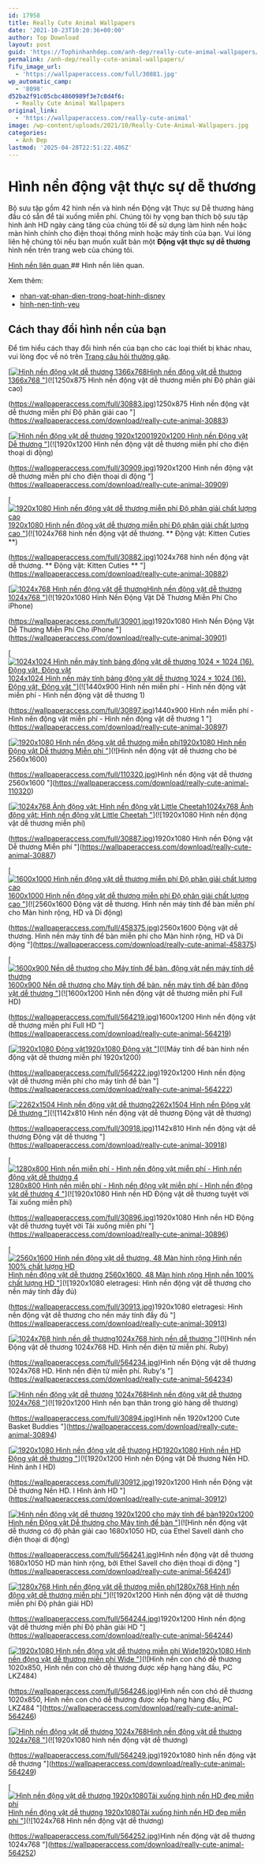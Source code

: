 ```yaml
---
id: 17958
title: Really Cute Animal Wallpapers
date: '2021-10-23T10:20:36+00:00'
author: Top Download
layout: post
guid: 'https://Tophinhanhdep.com/anh-dep/really-cute-animal-wallpapers/'
permalink: /anh-dep/really-cute-animal-wallpapers/
fifu_image_url:
  - 'https://wallpaperaccess.com/full/30881.jpg'
wp_automatic_camp:
  - '8098'
d52ba2f91c05cbc4860989f3e7c8d4f6:
  - Really Cute Animal Wallpapers
original_link:
  - 'https://wallpaperaccess.com/really-cute-animal'
image: /wp-content/uploads/2021/10/Really-Cute-Animal-Wallpapers.jpg
categories:
  - Ảnh Đẹp
lastmod: '2025-04-28T22:51:22.486Z'
---
```

# Hình nền động vật thực sự dễ thương

Bộ sưu tập gồm 42 hình nền và hình nền Động vật Thực sự Dễ thương hàng đầu có sẵn để tải xuống miễn phí. Chúng tôi hy vọng bạn thích bộ sưu tập hình ảnh HD ngày càng tăng của chúng tôi để sử dụng làm hình nền hoặc màn hình chính cho điện thoại thông minh hoặc máy tính của bạn. Vui lòng liên hệ chúng tôi nếu bạn muốn xuất bản một **Động vật thực sự dễ thương** hình nền trên trang web của chúng tôi.

[Hình nền liên quan ](#related) ## Hình nền liên quan.

   
 Xem thêm:

   
- [nhan-vat-phan-dien-trong-hoat-hinh-disney](https://tophinhanhdep.com/anh-dep/nhan-vat-phan-dien-trong-hoat-hinh-disney/)
- [hinh-nen-tinh-yeu](https://tophinhanhdep.com/hinh-nen-dep/hinh-nen-tinh-yeu/)

## Cách thay đổi hình nền của bạn

Để tìm hiểu cách thay đổi hình nền của bạn cho các loại thiết bị khác nhau, vui lòng đọc về nó trên [Trang câu hỏi thường gặp](https://tophinhanhdep.com/faq/).

  
[[![Hình nền động vật dễ thương 1366x768](https://wallpaperaccess.com/full/30881.jpg)Hình nền động vật dễ thương 1366x768 "](https://wallpaperaccess.com/download/really-cute-animal-30881)](![1250x875 Hình nền động vật dễ thương miễn phí Độ phân giải cao)

(https://wallpaperaccess.com/full/30883.jpg)1250x875 Hình nền động vật dễ thương miễn phí Độ phân giải cao "](https://wallpaperaccess.com/download/really-cute-animal-30883)

[[![Hình nền động vật dễ thương 1920x1200](https://wallpaperaccess.com/full/564198.jpg)1920x1200 Hình nền Động vật Dễ thương "](https://wallpaperaccess.com/download/really-cute-animal-564198)](![1920x1200 Hình nền động vật dễ thương miễn phí cho điện thoại di động)

(https://wallpaperaccess.com/full/30909.jpg)1920x1200 Hình nền động vật dễ thương miễn phí cho điện thoại di động "](https://wallpaperaccess.com/download/really-cute-animal-30909)

[[![1920x1080 Hình nền động vật dễ thương miễn phí Độ phân giải chất lượng cao](https://wallpaperaccess.com/full/30893.jpg)1920x1080 Hình nền động vật dễ thương miễn phí Độ phân giải chất lượng cao "](https://wallpaperaccess.com/download/really-cute-animal-30893)](![1024x768 hình nền động vật dễ thương.  ** Động vật: Kitten Cuties **)

(https://wallpaperaccess.com/full/30882.jpg)1024x768 hình nền động vật dễ thương. \*\* Động vật: Kitten Cuties \*\* "](https://wallpaperaccess.com/download/really-cute-animal-30882)

[[![1024x768 Hình nền động vật dễ thương](https://wallpaperaccess.com/full/564203.jpg)Hình nền động vật dễ thương 1024x768 "](https://wallpaperaccess.com/download/really-cute-animal-564203)](![1920x1080 Hình Nền Động Vật Dễ Thương Miễn Phí Cho iPhone)

(https://wallpaperaccess.com/full/30901.jpg)1920x1080 Hình Nền Động Vật Dễ Thương Miễn Phí Cho iPhone "](https://wallpaperaccess.com/download/really-cute-animal-30901)

[[![1024x1024 Hình nền máy tính bảng động vật dễ thương 1024 × 1024 (16).  Động vật, Động vật](https://wallpaperaccess.com/full/564206.jpg) 1024x1024 Hình nền máy tính bảng động vật dễ thương 1024 × 1024 (16). Động vật, Động vật "](https://wallpaperaccess.com/download/really-cute-animal-564206)](![1440x900 Hình nền miễn phí - Hình nền động vật miễn phí - Hình nền động vật dễ thương 1)

(https://wallpaperaccess.com/full/30897.jpg)1440x900 Hình nền miễn phí - Hình nền động vật miễn phí - Hình nền động vật dễ thương 1 "](https://wallpaperaccess.com/download/really-cute-animal-30897)

[[![1920x1080 Hình nền động vật dễ thương miễn phí](https://wallpaperaccess.com/full/564208.jpg)1920x1080 Hình nền Động vật Dễ thương Miễn phí "](https://wallpaperaccess.com/download/really-cute-animal-564208)](![Hình nền động vật dễ thương cho bé 2560x1600)

(https://wallpaperaccess.com/full/110320.jpg)Hình nền động vật dễ thương 2560x1600 "](https://wallpaperaccess.com/download/really-cute-animal-110320)

[[![1024x768 Ảnh động vật: Hình nền động vật Little Cheetah](https://wallpaperaccess.com/full/564212.jpg)1024x768 Ảnh động vật: Hình nền động vật Little Cheetah "](https://wallpaperaccess.com/download/really-cute-animal-564212)](![1920x1080 Hình nền động vật dễ thương miễn phí)

(https://wallpaperaccess.com/full/30887.jpg)1920x1080 Hình nền Động vật Dễ thương Miễn phí "](https://wallpaperaccess.com/download/really-cute-animal-30887)

[[![1600x1000 Hình nền động vật dễ thương miễn phí Độ phân giải chất lượng cao](https://wallpaperaccess.com/full/30920.jpg)1600x1000 Hình nền động vật dễ thương miễn phí Độ phân giải chất lượng cao "](https://wallpaperaccess.com/download/really-cute-animal-30920)](![2560x1600 Động vật dễ thương.  Hình nền máy tính để bàn miễn phí cho Màn hình rộng, HD và Di động)

(https://wallpaperaccess.com/full/458375.jpg)2560x1600 Động vật dễ thương. Hình nền máy tính để bàn miễn phí cho Màn hình rộng, HD và Di động "](https://wallpaperaccess.com/download/really-cute-animal-458375)

[[![1600x900 Nền dễ thương cho Máy tính để bàn.  động vật nền máy tính dễ thương](https://wallpaperaccess.com/full/30885.jpg)1600x900 Nền dễ thương cho Máy tính để bàn. nền máy tính để bàn động vật dễ thương "](https://wallpaperaccess.com/download/really-cute-animal-30885)](![1600x1200 Hình nền động vật dễ thương miễn phí Full HD)

(https://wallpaperaccess.com/full/564219.jpg)1600x1200 Hình nền động vật dễ thương miễn phí Full HD "](https://wallpaperaccess.com/download/really-cute-animal-564219)

[[![1920x1080 Động vật](https://wallpaperaccess.com/full/564220.jpg)1920x1080 Động vật "](https://wallpaperaccess.com/download/really-cute-animal-564220)](![Máy tính để bàn hình nền động vật dễ thương miễn phí 1920x1200)

(https://wallpaperaccess.com/full/564222.jpg)1920x1200 Hình nền động vật dễ thương miễn phí cho máy tính để bàn "](https://wallpaperaccess.com/download/really-cute-animal-564222)

[[![2262x1504 Hình nền động vật dễ thương](https://wallpaperaccess.com/full/564224.jpg)2262x1504 Hình nền Động vật Dễ thương "](https://wallpaperaccess.com/download/really-cute-animal-564224)](![1142x810 Hình nền động vật dễ thương Động vật dễ thương)

(https://wallpaperaccess.com/full/30918.jpg)1142x810 Hình nền động vật dễ thương Động vật dễ thương "](https://wallpaperaccess.com/download/really-cute-animal-30918)

[[![1280x800 Hình nền miễn phí - Hình nền động vật miễn phí - Hình nền động vật dễ thương 4](https://wallpaperaccess.com/full/30906.jpg)1280x800 Hình nền miễn phí - Hình nền động vật miễn phí - Hình nền động vật dễ thương 4 "](https://wallpaperaccess.com/download/really-cute-animal-30906)](![1920x1080 Hình nền HD Động vật dễ thương tuyệt vời Tải xuống miễn phí)

(https://wallpaperaccess.com/full/30896.jpg)1920x1080 Hình nền HD Động vật dễ thương tuyệt vời Tải xuống miễn phí "](https://wallpaperaccess.com/download/really-cute-animal-30896)

[[![2560x1600 Hình nền động vật dễ thương, 48 Màn hình rộng Hình nền 100% chất lượng HD](https://wallpaperaccess.com/full/564230.jpg)Hình nền động vật dễ thương 2560x1600, 48 Màn hình rộng Hình nền 100% chất lượng HD "](https://wallpaperaccess.com/download/really-cute-animal-564230)](![1920x1080 eletragesi: Hình nền động vật dễ thương cho nền máy tính đầy đủ)

(https://wallpaperaccess.com/full/30913.jpg)1920x1080 eletragesi: Hình nền động vật dễ thương cho nền máy tính đầy đủ "](https://wallpaperaccess.com/download/really-cute-animal-30913)

[[![1024x768 hình nền dễ thương](https://wallpaperaccess.com/full/236446.jpg)1024x768 hình nền dễ thương "](https://wallpaperaccess.com/download/really-cute-animal-236446)](![Hình nền Động vật dễ thương 1024x768 HD.  Hình nền điện tử miễn phí.  Ruby)

(https://wallpaperaccess.com/full/564234.jpg)Hình nền Động vật dễ thương 1024x768 HD. Hình nền điện tử miễn phí. Ruby's "](https://wallpaperaccess.com/download/really-cute-animal-564234)

[[![Hình nền động vật dễ thương 1024x768](https://wallpaperaccess.com/full/564236.jpg)Hình nền động vật dễ thương 1024x768 "](https://wallpaperaccess.com/download/really-cute-animal-564236)](![1920x1200 Hình nền bạn thân trong giỏ hàng dễ thương)

(https://wallpaperaccess.com/full/30894.jpg)Hình nền 1920x1200 Cute Basket Buddies "](https://wallpaperaccess.com/download/really-cute-animal-30894)

[[![1920x1080 Hình nền động vật dễ thương HD](https://wallpaperaccess.com/full/30925.jpg)1920x1080 Hình nền HD Động vật dễ thương "](https://wallpaperaccess.com/download/really-cute-animal-30925)](![1920x1200 Hình nền Động vật Dễ thương Nền HD.  Hình ảnh I HD)

(https://wallpaperaccess.com/full/30912.jpg)1920x1200 Hình nền Động vật Dễ thương Nền HD. I Hình ảnh HD "](https://wallpaperaccess.com/download/really-cute-animal-30912)

[[![Hình nền động vật dễ thương 1920x1200 cho máy tính để bàn](https://wallpaperaccess.com/full/182538.jpg)1920x1200 Hình nền Động vật Dễ thương cho Máy tính để bàn "](https://wallpaperaccess.com/download/really-cute-animal-182538)](![Hình nền động vật dễ thương có độ phân giải cao 1680x1050 HD, của Ethel Savell dành cho điện thoại di động)

(https://wallpaperaccess.com/full/564241.jpg)Hình nền động vật dễ thương 1680x1050 HD màn hình rộng, bởi Ethel Savell cho điện thoại di động "](https://wallpaperaccess.com/download/really-cute-animal-564241)

[[![1280x768 Hình nền động vật dễ thương miễn phí](https://wallpaperaccess.com/full/564242.jpg)1280x768 Hình nền động vật dễ thương miễn phí "](https://wallpaperaccess.com/download/really-cute-animal-564242)](![1920x1200 Hình nền động vật dễ thương miễn phí Độ phân giải HD)

(https://wallpaperaccess.com/full/564244.jpg)1920x1200 Hình nền động vật dễ thương miễn phí Độ phân giải HD "](https://wallpaperaccess.com/download/really-cute-animal-564244)

[[![1920x1080 Hình nền động vật dễ thương miễn phí Wide](https://wallpaperaccess.com/full/564245.jpg)1920x1080 Hình nền động vật dễ thương miễn phí Wide "](https://wallpaperaccess.com/download/really-cute-animal-564245)](![Hình nền con chó dễ thương 1020x850, Hình nền con chó dễ thương được xếp hạng hàng đầu, PC LKZ484)

(https://wallpaperaccess.com/full/564246.jpg)Hình nền con chó dễ thương 1020x850, Hình nền con chó dễ thương được xếp hạng hàng đầu, PC LKZ484 "](https://wallpaperaccess.com/download/really-cute-animal-564246)

[[![Hình nền động vật dễ thương 1024x768](https://wallpaperaccess.com/full/564247.jpg)Hình nền động vật dễ thương 1024x768 "](https://wallpaperaccess.com/download/really-cute-animal-564247)](![1920x1080 hình nền động vật dễ thương)

(https://wallpaperaccess.com/full/564249.jpg)1920x1080 hình nền động vật dễ thương "](https://wallpaperaccess.com/download/really-cute-animal-564249)

[[![Hình nền động vật dễ thương 1920x1080Tải xuống hình nền HD đẹp miễn phí](https://wallpaperaccess.com/full/30888.jpg)Hình nền động vật dễ thương 1920x1080Tải xuống hình nền HD đẹp miễn phí "](https://wallpaperaccess.com/download/really-cute-animal-30888)](![1024x768 Hình nền động vật dễ thương)

(https://wallpaperaccess.com/full/564252.jpg)Hình nền động vật dễ thương 1024x768 "](https://wallpaperaccess.com/download/really-cute-animal-564252)
